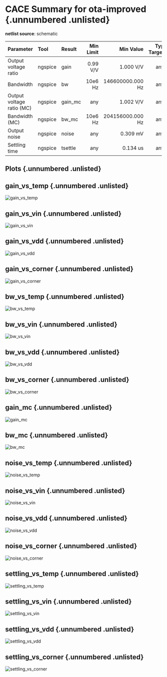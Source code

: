 
# CACE Summary for ota-improved {.unnumbered .unlisted}

**netlist source**: schematic

|      Parameter       |         Tool         |     Result      | Min Limit  |  Min Value   | Typ Target |  Typ Value   | Max Limit  |  Max Value   |  Status  |
| :------------------- | :------------------- | :-------------- | ---------: | -----------: | ---------: | -----------: | ---------: | -----------: | :------: |
| Output voltage ratio | ngspice              | gain                 |        0.99 V/V |  1.000 V/V |          any |  1.002 V/V |     1.01 V/V |  1.006 V/V |   Pass ✅    |
| Bandwidth            | ngspice              | bw                   |         10e6 Hz | 146600000.000 Hz |          any | 206653000.000 Hz |          any | 254164000.000 Hz |   Pass ✅    |
| Output voltage ratio (MC) | ngspice              | gain_mc              |             any |  1.002 V/V |          any |  1.002 V/V |          any |  1.002 V/V |   Pass ✅    |
| Bandwidth (MC)       | ngspice              | bw_mc                |         10e6 Hz | 204156000.000 Hz |          any | 207620500.000 Hz |          any | 210269000.000 Hz |   Pass ✅    |
| Output noise         | ngspice              | noise                |             any |   0.309 mV |          any |   0.391 mV |       0.6 mV |   0.530 mV |   Pass ✅    |
| Settling time        | ngspice              | tsettle              |             any |   0.134 us |          any |   0.141 us |         1 us |   0.151 us |   Pass ✅    |


## Plots {.unnumbered .unlisted}

## gain_vs_temp {.unnumbered .unlisted}

![gain_vs_temp](./cace/_docs/ota-improved/schematic/gain_vs_temp.png)

## gain_vs_vin {.unnumbered .unlisted}

![gain_vs_vin](./cace/_docs/ota-improved/schematic/gain_vs_vin.png)

## gain_vs_vdd {.unnumbered .unlisted}

![gain_vs_vdd](./cace/_docs/ota-improved/schematic/gain_vs_vdd.png)

## gain_vs_corner {.unnumbered .unlisted}

![gain_vs_corner](./cace/_docs/ota-improved/schematic/gain_vs_corner.png)

## bw_vs_temp {.unnumbered .unlisted}

![bw_vs_temp](./cace/_docs/ota-improved/schematic/bw_vs_temp.png)

## bw_vs_vin {.unnumbered .unlisted}

![bw_vs_vin](./cace/_docs/ota-improved/schematic/bw_vs_vin.png)

## bw_vs_vdd {.unnumbered .unlisted}

![bw_vs_vdd](./cace/_docs/ota-improved/schematic/bw_vs_vdd.png)

## bw_vs_corner {.unnumbered .unlisted}

![bw_vs_corner](./cace/_docs/ota-improved/schematic/bw_vs_corner.png)

## gain_mc {.unnumbered .unlisted}

![gain_mc](./cace/_docs/ota-improved/schematic/gain_mc.png)

## bw_mc {.unnumbered .unlisted}

![bw_mc](./cace/_docs/ota-improved/schematic/bw_mc.png)

## noise_vs_temp {.unnumbered .unlisted}

![noise_vs_temp](./cace/_docs/ota-improved/schematic/noise_vs_temp.png)

## noise_vs_vin {.unnumbered .unlisted}

![noise_vs_vin](./cace/_docs/ota-improved/schematic/noise_vs_vin.png)

## noise_vs_vdd {.unnumbered .unlisted}

![noise_vs_vdd](./cace/_docs/ota-improved/schematic/noise_vs_vdd.png)

## noise_vs_corner {.unnumbered .unlisted}

![noise_vs_corner](./cace/_docs/ota-improved/schematic/noise_vs_corner.png)

## settling_vs_temp {.unnumbered .unlisted}

![settling_vs_temp](./cace/_docs/ota-improved/schematic/settling_vs_temp.png)

## settling_vs_vin {.unnumbered .unlisted}

![settling_vs_vin](./cace/_docs/ota-improved/schematic/settling_vs_vin.png)

## settling_vs_vdd {.unnumbered .unlisted}

![settling_vs_vdd](./cace/_docs/ota-improved/schematic/settling_vs_vdd.png)

## settling_vs_corner {.unnumbered .unlisted}

![settling_vs_corner](./cace/_docs/ota-improved/schematic/settling_vs_corner.png)
